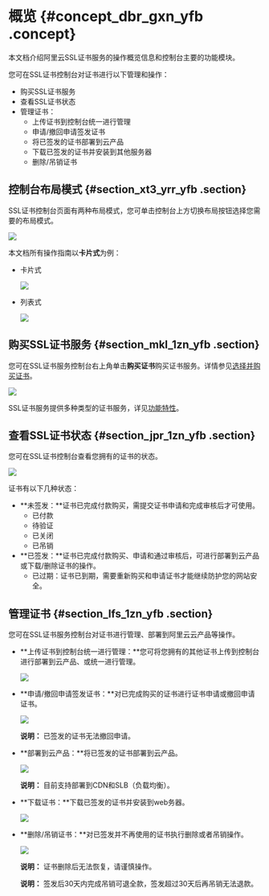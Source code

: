 # 概览 {#concept_dbr_gxn_yfb .concept}

本文档介绍阿里云SSL证书服务的操作概览信息和控制台主要的功能模块。

您可在SSL证书控制台对证书进行以下管理和操作：

-   购买SSL证书服务
-   查看SSL证书状态
-   管理证书：
    -   上传证书到控制台统一进行管理
    -   申请/撤回申请签发证书
    -   将已签发的证书部署到云产品
    -   下载已签发的证书并安装到其他服务器
    -   删除/吊销证书

## 控制台布局模式 {#section_xt3_yrr_yfb .section}

SSL证书控制台页面有两种布局模式，您可单击控制台上方切换布局按钮选择您需要的布局模式。

![](http://static-aliyun-doc.oss-cn-hangzhou.aliyuncs.com/assets/img/65311/154356803033494_zh-CN.png)

本文档所有操作指南以**卡片式**为例：

-   卡片式

    ![](http://static-aliyun-doc.oss-cn-hangzhou.aliyuncs.com/assets/img/65315/154356803033412_zh-CN.png)

-   列表式

    ![](http://static-aliyun-doc.oss-cn-hangzhou.aliyuncs.com/assets/img/65315/154356803033413_zh-CN.png)


## 购买SSL证书服务 {#section_mkl_1zn_yfb .section}

您可在SSL证书服务控制台右上角单击**购买证书**购买证书服务。详情参见[选择并购买证书](intl.zh-CN/用户指南/选择并购买证书.md#)。

![](http://static-aliyun-doc.oss-cn-hangzhou.aliyuncs.com/assets/img/65311/154356803033282_zh-CN.png)

SSL证书服务提供多种类型的证书服务，详见[功能特性](../../../../intl.zh-CN/产品简介/功能特性.md#)。

## 查看SSL证书状态 {#section_jpr_1zn_yfb .section}

您可在SSL证书控制台查看您拥有的证书的状态。

![](http://static-aliyun-doc.oss-cn-hangzhou.aliyuncs.com/assets/img/65311/154356803033287_zh-CN.png)

证书有以下几种状态：

-   **未签发：**证书已完成付款购买，需提交证书申请和完成审核后才可使用。
    -   已付款
    -   待验证
    -   已关闭
    -   已吊销
-   **已签发：**证书已完成付款购买、申请和通过审核后，可进行部署到云产品或下载/删除证书的操作。
    -   已过期：证书已到期，需要重新购买和申请证书才能继续防护您的网站安全。

## 管理证书 {#section_lfs_1zn_yfb .section}

您可在SSL证书服务控制台对证书进行管理、部署到阿里云云产品等操作。

-   **上传证书到控制台统一进行管理：**您可将您拥有的其他证书上传到控制台进行部署到云产品、或统一进行管理。

    ![](http://static-aliyun-doc.oss-cn-hangzhou.aliyuncs.com/assets/img/65311/154356803033311_zh-CN.png)

-   **申请/撤回申请签发证书：**对已完成购买的证书进行证书申请或撤回申请证书。

    ![](http://static-aliyun-doc.oss-cn-hangzhou.aliyuncs.com/assets/img/65311/154356803033314_zh-CN.png)

    **说明：** 已签发的证书无法撤回申请。

-   **部署到云产品：**将已签发的证书部署到云产品。

    ![](http://static-aliyun-doc.oss-cn-hangzhou.aliyuncs.com/assets/img/65311/154356803033316_zh-CN.png)

    **说明：** 目前支持部署到CDN和SLB（负载均衡）。

-   **下载证书：**下载已签发的证书并安装到web务器。

    ![](http://static-aliyun-doc.oss-cn-hangzhou.aliyuncs.com/assets/img/65311/154356803033344_zh-CN.png)

-   **删除/吊销证书：**对已签发并不再使用的证书执行删除或者吊销操作。

    ![](http://static-aliyun-doc.oss-cn-hangzhou.aliyuncs.com/assets/img/65311/154356803033346_zh-CN.png)

    **说明：** 证书删除后无法恢复，请谨慎操作。

    **说明：** 签发后30天内完成吊销可退全款，签发超过30天后再吊销无法退款。


